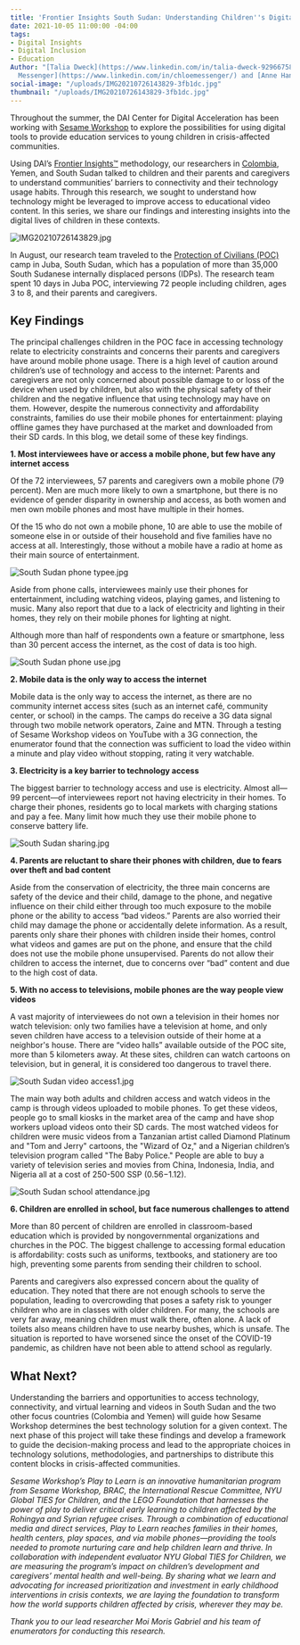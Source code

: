 ```yaml
---
title: 'Frontier Insights South Sudan: Understanding Children''s Digital Access'
date: 2021-10-05 11:00:00 -04:00
tags:
- Digital Insights
- Digital Inclusion
- Education
Author: "[Talia Dweck](https://www.linkedin.com/in/talia-dweck-92966758/) and [Chloe
  Messenger](https://www.linkedin.com/in/chloemessenger/) and [Anne Hand](https://www.linkedin.com/in/annehand/)"
social-image: "/uploads/IMG20210726143829-3fb1dc.jpg"
thumbnail: "/uploads/IMG20210726143829-3fb1dc.jpg"
---
```


Throughout the summer, the DAI Center for Digital Acceleration has been working with [Sesame Workshop](https://www.sesameworkshop.org/what-we-do/refugee-response) to explore the possibilities for using digital tools to provide education services to young children in crisis-affected communities.

Using DAI’s [Frontier Insights™](https://dai-global-digital.com/tags/?tag=digital-insights) methodology, our researchers in [Colombia](https://dai-global-digital.com/frontier-insights-colombia-understanding-childrens-digital-access.html), Yemen, and South Sudan talked to children and their parents and caregivers to understand communities’ barriers to connectivity and their technology usage habits. Through this research, we sought to understand how technology might be leveraged to improve access to educational video content. In this series, we share our findings and interesting insights into the digital lives of children in these contexts.

![IMG20210726143829.jpg](/uploads/IMG20210726143829.jpg)

<!--more-->

In August, our research team traveled to the [Protection of Civilians (POC)](https://internews.org/wp-content/uploads/2021/02/Internews_unhouse_1_2_assessment_wave2.pdf) camp in Juba, South Sudan, which has a population of more than 35,000 South Sudanese internally displaced persons (IDPs). The research team spent 10 days in Juba POC, interviewing 72 people including children, ages 3 to 8, and their parents and caregivers.

## Key Findings

The principal challenges children in the POC face in accessing technology relate to electricity constraints and concerns their parents and caregivers have around mobile phone usage. There is a high level of caution around children’s use of technology and access to the internet: Parents and caregivers are not only concerned about possible damage to or loss of the device when used by children, but also with the physical safety of their children and the negative influence that using technology may have on them. However, despite the numerous connectivity and affordability constraints, families do use their mobile phones for entertainment: playing offline games they have purchased at the market and downloaded from their SD cards. In this blog, we detail some of these key findings.

**1. Most interviewees have or access a mobile phone, but few have any internet access**

Of the 72 interviewees, 57 parents and caregivers own a mobile phone (79 percent). Men are much more likely to own a smartphone, but there is no evidence of gender disparity in ownership and access, as both women and men own mobile phones and most have multiple in their homes.

Of the 15 who do not own a mobile phone, 10 are able to use the mobile of someone else in or outside of their household and five families have no access at all. Interestingly, those without a mobile have a radio at home as their main source of entertainment.

![South Sudan phone typee.jpg](/uploads/South%20Sudan%20phone%20typee.jpg)

Aside from phone calls, interviewees mainly use their phones for entertainment, including watching videos, playing games, and listening to music. Many also report that due to a lack of electricity and lighting in their homes, they rely on their mobile phones for lighting at night.

Although more than half of respondents own a feature or smartphone, less than 30 percent access the internet, as the cost of data is too high.

![South Sudan phone use.jpg](/uploads/South%20Sudan%20phone%20use.jpg)

**2. Mobile data is the only way to access the internet**

Mobile data is the only way to access the internet, as there are no community internet access sites (such as an internet café, community center, or school) in the camps. The camps do receive a 3G data signal through two mobile network operators, Zaine and MTN. Through a testing of Sesame Workshop videos on YouTube with a 3G connection, the enumerator found that the connection was sufficient to load the video within a minute and play video without stopping, rating it very watchable.

**3. Electricity is a key barrier to technology access**

The biggest barrier to technology access and use is electricity. Almost all—99 percent—of interviewees report not having electricity in their homes. To charge their phones, residents go to local markets with charging stations and pay a fee. Many limit how much they use their mobile phone to conserve battery life.

![South Sudan sharing.jpg](/uploads/South%20Sudan%20sharing.jpg)

**4. Parents are reluctant to share their phones with children, due to fears over theft and bad content**

Aside from the conservation of electricity, the three main concerns are safety of the device and their child, damage to the phone, and negative influence on their child either through too much exposure to the mobile phone or the ability to access “bad videos.” Parents are also worried their child may damage the phone or accidentally delete information. As a result, parents only share their phones with children inside their homes, control what videos and games are put on the phone, and ensure that the child does not use the mobile phone unsupervised. Parents do not allow their children to access the internet, due to concerns over “bad” content and due to the high cost of data.

**5. With no access to televisions, mobile phones are the way people view videos**

A vast majority of interviewees do not own a television in their homes nor watch television: only two families have a television at home, and only seven children have access to a television outside of their home at a neighbor's house. There are “video halls” available outside of the POC site, more than 5 kilometers away. At these sites, children can watch cartoons on television, but in general, it is considered too dangerous to travel there.

![South Sudan video access1.jpg](/uploads/South%20Sudan%20video%20access1.jpg)

The main way both adults and children access and watch videos in the camp is through videos uploaded to mobile phones. To get these videos, people go to small kiosks in the market area of the camp and have shop workers upload videos onto their SD cards. The most watched videos for children were music videos from a Tanzanian artist called Diamond Platinum and "Tom and Jerry" cartoons, the "Wizard of Oz," and a Nigerian children’s television program called "The Baby Police." People are able to buy a variety of television series and movies from China, Indonesia, India, and Nigeria all at a cost of 250-500 SSP ($0.56-$1.12).

![South Sudan school attendance.jpg](/uploads/South%20Sudan%20school%20attendance.jpg)

**6. Children are enrolled in school, but face numerous challenges to attend**

More than 80 percent of children are enrolled in classroom-based education which is provided by nongovernmental organizations and churches in the POC. The biggest challenge to accessing formal education is affordability: costs such as uniforms, textbooks, and stationery are too high, preventing some parents from sending their children to school.

Parents and caregivers also expressed concern about the quality of education. They noted that there are not enough schools to serve the population, leading to overcrowding that poses a safety risk to younger children who are in classes with older children. For many, the schools are very far away, meaning children must walk there, often alone. A lack of toilets also means children have to use nearby bushes, which is unsafe. The situation is reported to have worsened since the onset of the COVID-19 pandemic, as children have not been able to attend school as regularly.

## What Next?

Understanding the barriers and opportunities to access technology, connectivity, and virtual learning and videos in South Sudan and the two other focus countries (Colombia and Yemen) will guide how Sesame Workshop determines the best technology solution for a given context. The next phase of this project will take these findings and develop a framework to guide the decision-making process and lead to the appropriate choices in technology solutions, methodologies, and partnerships to distribute this content blocks in crisis-affected communities.

*Sesame Workshop’s Play to Learn is an innovative humanitarian program from Sesame Workshop, BRAC, the International Rescue Committee, NYU Global TIES for Children, and the LEGO Foundation that harnesses the power of play to deliver critical early learning to children affected by the Rohingya and Syrian refugee crises. Through a combination of educational media and direct services, Play to Learn reaches families in their homes, health centers, play spaces, and via mobile phones—providing the tools needed to promote nurturing care and help children learn and thrive. In collaboration with independent evaluator NYU Global TIES for Children, we are measuring the program’s impact on children’s development and caregivers’ mental health and well-being. By sharing what we learn and advocating for increased prioritization and investment in early childhood interventions in crisis contexts, we are laying the foundation to transform how the world supports children affected by crisis, wherever they may be.*

*Thank you to our lead researcher Moi Moris Gabriel and his team of enumerators for conducting this research.*